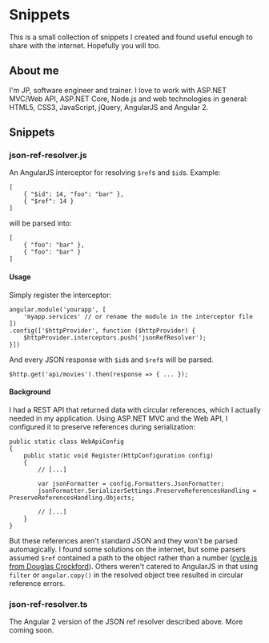 # Snippets
This is a small collection of snippets I created and found useful enough to share with the internet. Hopefully you will too.

## About me
I'm JP, software engineer and trainer. I love to work with ASP.NET MVC/Web API, ASP.NET Core, Node.js and web technologies in general: HTML5, CSS3, JavaScript, jQuery, AngularJS and Angular 2.


## Snippets

### json-ref-resolver.js

An AngularJS interceptor for resolving `$ref`s and `$id`s. Example:

```
[
	{ "$id": 14, "foo": "bar" },
	{ "$ref": 14 }
]
```
will be parsed into:
```
[
	{ "foo": "bar" },
	{ "foo": "bar" }
]
```

#### Usage
Simply register the interceptor:

```
angular.module('yourapp', [
	'myapp.services' // or rename the module in the interceptor file
])
.config(['$httpProvider', function ($httpProvider) {
	$httpProvider.interceptors.push('jsonRefResolver');
}])
```
And every JSON response with `$id`s and `$ref`s will be parsed.
```
$http.get('api/movies').then(response => { ... });
```

#### Background 
I had a REST API that returned data with circular references, which I actually needed in my application. Using ASP.NET MVC and the Web API, I configured it to preserve references during serialization:
```
public static class WebApiConfig
{
	public static void Register(HttpConfiguration config)
	{
		// [...]
		
		var jsonFormatter = config.Formatters.JsonFormatter;
		jsonFormatter.SerializerSettings.PreserveReferencesHandling = PreserveReferencesHandling.Objects;
		
		// [...]
	}
}
```
But these references aren't standard JSON and they won't be parsed automagically. I found some solutions on the internet, but some parsers assumed `$ref` contained a path to the object rather than a number ([cycle.js from Douglas Crockford](https://github.com/douglascrockford/JSON-js/blob/master/cycle.js)). Others weren't catered to AngularJS in that using `filter` or `angular.copy()` in the resolved object tree resulted in circular reference errors.

### json-ref-resolver.ts

The Angular 2 version of the JSON ref resolver described above. More coming soon.
